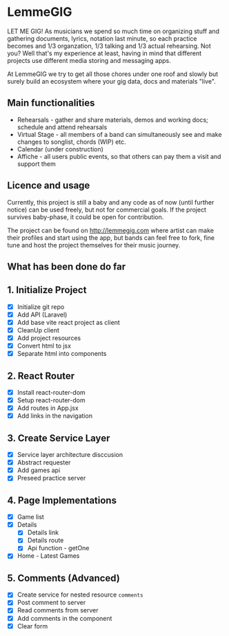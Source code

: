 # LemmeGIG

LET ME GIG! As musicians we spend so much time on organizing stuff and gathering documents, lyrics, notation last minute, 
so each practice becomes and 1/3 organzation, 1/3 talking and 1/3 actual rehearsing. Not you? Well that's my experience at least, 
having in mind that different projects use different media storing and messaging apps.

At LemmeGIG we try to get all those chores under one roof and slowly but surely build an ecosystem where your gig data, docs and materials "live".

## Main functionalities

- Rehearsals - gather and share materials, demos and working docs; schedule and attend rehearsals
- Virtual Stage - all members of a band can simultaneously see and make changes to songlist, chords (WIP) etc.
- Calendar (under construction)
- Affiche - all users public events, so that others can pay them a visit and support them

## Licence and usage

Currently, this project is still a baby and any code as of now (until further notice) can be used freely, but not for commercial goals.
If the project survives baby-phase, it could be open for contribution. 

The project can be found on http://lemmegig.com where artist can make their profiles and start using the app, 
but bands can feel free to fork, fine tune and host the project themselves for their music journey.

## What has been done do far


## 1. Initialize Project
- [x] Initialize git repo
- [x] Add API (Laravel)
- [x] Add base vite react project as client
- [x] CleanUp client
- [x] Add project resources
- [x] Convert html to jsx
- [x] Separate html into components
## 2. React Router
- [x] Install react-router-dom
- [x] Setup react-router-dom
- [x] Add routes in App.jsx
- [x] Add links in the navigation
## 3. Create Service Layer
- [x] Service layer architecture disccusion
- [x] Abstract requester
- [x] Add games api
- [x] Preseed practice server
## 4. Page Implementations
- [x] Game list
- [x] Details
    - [x] Details link
    - [x] Details route
    - [x] Api function - getOne
- [x] Home - Latest Games
## 5. Comments (Advanced)
- [x] Create service for nested resource `comments`
- [x] Post comment to server
- [x] Read comments from server
- [x] Add comments in the component
- [x] Clear form
